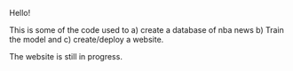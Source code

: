 Hello!

This is some of the code used to a) create a database of nba news b) Train the model and c) create/deploy a website.

The website is still in progress.

